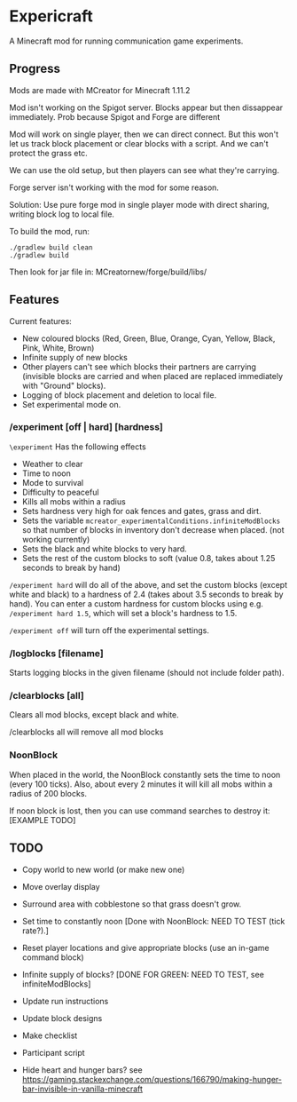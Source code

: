 # Expericraft

A Minecraft mod for running communication game experiments.


## Progress

Mods are made with MCreator for Minecraft 1.11.2

Mod isn't working on the Spigot server.  Blocks appear but then dissappear immediately.  Prob because Spigot and Forge are different 

Mod will work on single player, then we can direct connect.  But this won't let us track block placement or clear blocks with a script.  And we can't protect the grass etc.

We can use the old setup, but then players can see what they're carrying.

Forge server isn't working with the mod for some reason.

Solution: Use pure forge mod in single player mode with direct sharing, writing block log to local file.  

To build the mod, run:

```
./gradlew build clean
./gradlew build
```

Then look for jar file in: MCreatornew/forge/build/libs/

## Features

Current features:

-  New coloured blocks (Red, Green, Blue, Orange, Cyan, Yellow, Black, Pink, White, Brown)
-  Infinite supply of new blocks
-  Other players can't see which blocks their partners are carrying (invisible blocks are carried and when placed are replaced immediately with "Ground" blocks).
-  Logging of block placement and deletion to local file.
-  Set experimental mode on.

### /experiment [off | hard] [hardness]

`\experiment` Has the following effects

-  Weather to clear
-  Time to noon
-  Mode to survival
-  Difficulty to peaceful
-  Kills all mobs within a radius
-  Sets hardness very high for oak fences and gates, grass and dirt.
-  Sets the variable `mcreator_experimentalConditions.infiniteModBlocks` so that number of blocks in inventory don't decrease when placed. (not working currently)
-  Sets the black and white blocks to very hard.
-  Sets the rest of the custom blocks to soft (value 0.8, takes about 1.25 seconds to break by hand)

`/experiment hard` will do all of the above, and set the custom blocks (except white and black) to a hardness of 2.4 (takes about 3.5 seconds to break by hand).  You can enter a custom hardness for custom blocks using e.g. `/experiment hard 1.5`, which will set a block's hardness to 1.5.

`/experiment off` will turn off the experimental settings.



### /logblocks [filename]

Starts logging blocks in the given filename (should not include folder path).

### /clearblocks [all]

Clears all mod blocks, except black and white.

/clearblocks all will remove all mod blocks

### NoonBlock

When placed in the world, the NoonBlock constantly sets the time to noon (every 100 ticks).  Also, about every 2 minutes it will kill all mobs within a radius of 200 blocks.

If noon block is lost, then you can use command searches to destroy it:
[EXAMPLE TODO]

## TODO


-  Copy world to new world (or make new one)
-  Move overlay display
-  Surround area with cobblestone so that grass doesn't grow.
-  Set time to constantly noon [Done with NoonBlock: NEED TO TEST (tick rate?).]
-  Reset player locations and give appropriate blocks (use an in-game command block)
-  Infinite supply of blocks? [DONE FOR GREEN: NEED TO TEST, see infiniteModBlocks]
-  Update run instructions
-  Update block designs
-  Make checklist
-  Participant script


-  Hide heart and hunger bars?  see https://gaming.stackexchange.com/questions/166790/making-hunger-bar-invisible-in-vanilla-minecraft